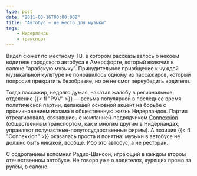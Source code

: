 ```yaml
---
type: post
date: "2011-03-16T00:00:00Z"
title: "Автобус — не место для музыки"
tags:
    - Нидерланды
    - транспорт
---
```


Видел сюжет по местному ТВ, в котором рассказывалось о некоем водителе городского автобуса в Амерсфорте, который включил в салоне "арабскую музыку". Принудительное приобщение к чуждой музыкальной культуре не понравилось одному из пассажиров, который попросил прекратить безобразие, но он не смог переубедить водителя.

<!--more-->

Тогда пассажир, недолго думая, накатал жалобу в региональное отделение {{< fl "PVV" >}} — весьма популярной в последнее время политической партии, делающей основной акцент на борьбе с проникновением ислама в общественную жизнь Нидерландов. Партия отреагировала, связавшись с компанией-подрядчиком [Connexxion](http://www.connexxion.nl) (общественным транспортом, как и многим другим в Нидерландах, управляют получастные-полугосударственные фирмы). А позиция {{< fl "Connexxion" >}} оказалась проста и понятна: музыки в автобусе не должно быть никакой, вообще. Ибо это автобус, а не ресторан.

С содроганием вспомнил Радио-Шансон, играющий в каждом втором отечественном автобусе. Не говоря уже о водителях, курящих прямо за рулём, в салоне.
